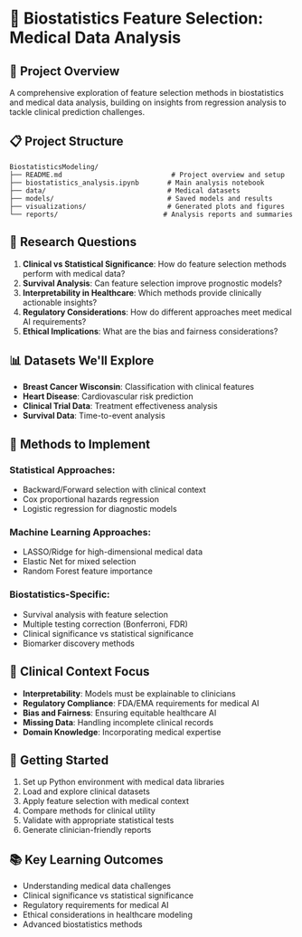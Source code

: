# 🧬 Biostatistics Feature Selection: Medical Data Analysis

## 🎯 Project Overview
A comprehensive exploration of feature selection methods in biostatistics and medical data analysis, building on insights from regression analysis to tackle clinical prediction challenges.

## 📋 Project Structure
```
BiostatisticsModeling/
├── README.md                           # Project overview and setup
├── biostatistics_analysis.ipynb       # Main analysis notebook
├── data/                              # Medical datasets
├── models/                            # Saved models and results
├── visualizations/                    # Generated plots and figures
└── reports/                          # Analysis reports and summaries
```

## 🧠 Research Questions
1. **Clinical vs Statistical Significance**: How do feature selection methods perform with medical data?
2. **Survival Analysis**: Can feature selection improve prognostic models?
3. **Interpretability in Healthcare**: Which methods provide clinically actionable insights?
4. **Regulatory Considerations**: How do different approaches meet medical AI requirements?
5. **Ethical Implications**: What are the bias and fairness considerations?

## 📊 Datasets We'll Explore
- **Breast Cancer Wisconsin**: Classification with clinical features
- **Heart Disease**: Cardiovascular risk prediction
- **Clinical Trial Data**: Treatment effectiveness analysis
- **Survival Data**: Time-to-event analysis

## 🔬 Methods to Implement
### Statistical Approaches:
- Backward/Forward selection with clinical context
- Cox proportional hazards regression
- Logistic regression for diagnostic models

### Machine Learning Approaches:
- LASSO/Ridge for high-dimensional medical data
- Elastic Net for mixed selection
- Random Forest feature importance

### Biostatistics-Specific:
- Survival analysis with feature selection
- Multiple testing correction (Bonferroni, FDR)
- Clinical significance vs statistical significance
- Biomarker discovery methods

## 🏥 Clinical Context Focus
- **Interpretability**: Models must be explainable to clinicians
- **Regulatory Compliance**: FDA/EMA requirements for medical AI
- **Bias and Fairness**: Ensuring equitable healthcare AI
- **Missing Data**: Handling incomplete clinical records
- **Domain Knowledge**: Incorporating medical expertise

## 🚀 Getting Started
1. Set up Python environment with medical data libraries
2. Load and explore clinical datasets
3. Apply feature selection with medical context
4. Compare methods for clinical utility
5. Validate with appropriate statistical tests
6. Generate clinician-friendly reports

## 📚 Key Learning Outcomes
- Understanding medical data challenges
- Clinical significance vs statistical significance
- Regulatory requirements for medical AI
- Ethical considerations in healthcare modeling
- Advanced biostatistics methods